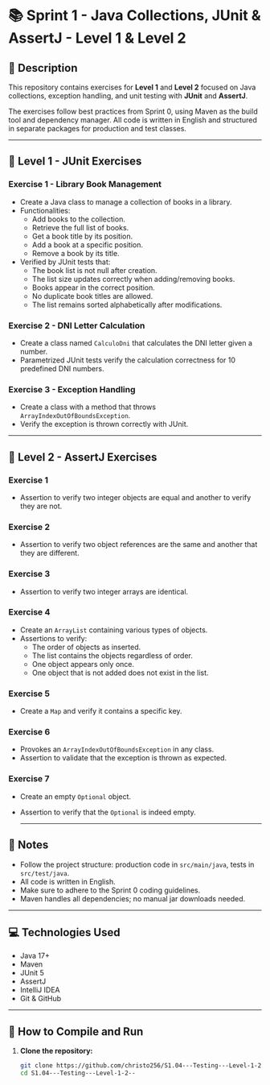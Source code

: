 # 📚 Sprint 1 - Java Collections, JUnit & AssertJ - Level 1 & Level 2

## 📄 Description

This repository contains exercises for **Level 1** and **Level 2** focused on Java collections, exception handling, and unit testing with **JUnit** and **AssertJ**.

The exercises follow best practices from Sprint 0, using Maven as the build tool and dependency manager. All code is written in English and structured in separate packages for production and test classes.

---

## 🧩 Level 1 - JUnit Exercises

### Exercise 1 - Library Book Management

- Create a Java class to manage a collection of books in a library.
- Functionalities:
  - Add books to the collection.
  - Retrieve the full list of books.
  - Get a book title by its position.
  - Add a book at a specific position.
  - Remove a book by its title.
- Verified by JUnit tests that:
  - The book list is not null after creation.
  - The list size updates correctly when adding/removing books.
  - Books appear in the correct position.
  - No duplicate book titles are allowed.
  - The list remains sorted alphabetically after modifications.

### Exercise 2 - DNI Letter Calculation

- Create a class named `CalculoDni` that calculates the DNI letter given a number.
- Parametrized JUnit tests verify the calculation correctness for 10 predefined DNI numbers.

### Exercise 3 - Exception Handling

- Create a class with a method that throws `ArrayIndexOutOfBoundsException`.
- Verify the exception is thrown correctly with JUnit.

---

## 🧩 Level 2 - AssertJ Exercises

### Exercise 1

- Assertion to verify two integer objects are equal and another to verify they are not.

### Exercise 2

- Assertion to verify two object references are the same and another that they are different.

### Exercise 3

- Assertion to verify two integer arrays are identical.

### Exercise 4

- Create an `ArrayList` containing various types of objects.
- Assertions to verify:
  - The order of objects as inserted.
  - The list contains the objects regardless of order.
  - One object appears only once.
  - One object that is not added does not exist in the list.

### Exercise 5

- Create a `Map` and verify it contains a specific key.

### Exercise 6

- Provokes an `ArrayIndexOutOfBoundsException` in any class.
- Assertion to validate that the exception is thrown as expected.

### Exercise 7

- Create an empty `Optional` object.
- Assertion to verify that the `Optional` is indeed empty.

  ---

## 📝 Notes

- Follow the project structure: production code in `src/main/java`, tests in `src/test/java`.
- All code is written in English.
- Make sure to adhere to the Sprint 0 coding guidelines.
- Maven handles all dependencies; no manual jar downloads needed.

---

## 💻 Technologies Used

- Java 17+
- Maven
- JUnit 5
- AssertJ
- IntelliJ IDEA
- Git & GitHub

---

## 🚀 How to Compile and Run

1. **Clone the repository:**

   ```bash
   git clone https://github.com/christo256/S1.04---Testing---Level-1-2--
   cd S1.04---Testing---Level-1-2--
